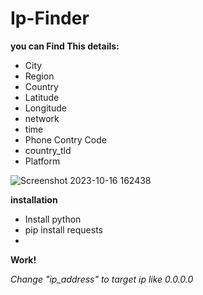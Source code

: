 # Ip-Finder
**you can Find This details:**
* City
* Region
* Country
* Latitude
* Longitude
* network
* time
* Phone Contry Code
* country_tld
* Platform

  
![Screenshot 2023-10-16 162438](https://github.com/Hosein-Stephen/Ip-Finder/assets/108404116/3dfe1cbd-9e4a-4762-b2ec-39cf04273919)


__**installation**__

* Install python
* pip install requests
* 
__**Work!**__

_Change "ip_address" to target ip like 0.0.0.0_
